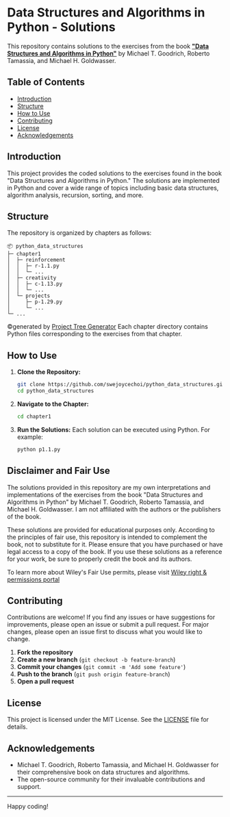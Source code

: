 # Data Structures and Algorithms in Python - Solutions

This repository contains solutions to the exercises from the book [**"Data Structures and Algorithms in Python"**](https://www.wiley.com/en-us/Data+Structures+and+Algorithms+in+Python-p-9781118290279) by Michael T. Goodrich, Roberto Tamassia, and Michael H. Goldwasser.

## Table of Contents

- [Introduction](#introduction)
- [Structure](#structure)
- [How to Use](#how-to-use)
- [Contributing](#contributing)
- [License](#license)
- [Acknowledgements](#acknowledgements)

## Introduction

This project provides the coded solutions to the exercises found in the book "Data Structures and Algorithms in Python." The solutions are implemented in Python and cover a wide range of topics including basic data structures, algorithm analysis, recursion, sorting, and more.

## Structure

The repository is organized by chapters as follows:

```
📦 python_data_structures
├─ chapter1
│  ├─ reinforcement
│  │  ├─ r-1.1.py
│  │  └─ ...
│  ├─ creativity
│  │  ├─ c-1.13.py
│  │  └─ ...
│  └─ projects
│     ├─ p-1.29.py
│     └─ ...
└─ ...
```
©generated by [Project Tree Generator](https://woochanleee.github.io/project-tree-generator)
Each chapter directory contains Python files corresponding to the exercises from that chapter.

## How to Use

1. **Clone the Repository:**
    ```sh
    git clone https://github.com/swejoycechoi/python_data_structures.git
    cd python_data_structures
    ```

2. **Navigate to the Chapter:**
    ```sh
    cd chapter1
    ```

3. **Run the Solutions:**
    Each solution can be executed using Python. For example:
    ```sh
    python p1.1.py
    ```


## Disclaimer and Fair Use

The solutions provided in this repository are my own interpretations and implementations of the exercises from the book "Data Structures and Algorithms in Python" by Michael T. Goodrich, Roberto Tamassia, and Michael H. Goldwasser. I am not affiliated with the authors or the publishers of the book. 

These solutions are provided for educational purposes only. According to the principles of fair use, this repository is intended to complement the book, not to substitute for it. Please ensure that you have purchased or have legal access to a copy of the book. If you use these solutions as a reference for your work, be sure to properly credit the book and its authors.

To learn more about Wiley's Fair Use permits, please visit [Wiley right & permissions portal](https://www.wiley.com/en-us/permissions)

## Contributing

Contributions are welcome! If you find any issues or have suggestions for improvements, please open an issue or submit a pull request. For major changes, please open an issue first to discuss what you would like to change.

1. **Fork the repository**
2. **Create a new branch** (`git checkout -b feature-branch`)
3. **Commit your changes** (`git commit -m 'Add some feature'`)
4. **Push to the branch** (`git push origin feature-branch`)
5. **Open a pull request**

## License

This project is licensed under the MIT License. See the [LICENSE](LICENSE) file for details.

## Acknowledgements

- Michael T. Goodrich, Roberto Tamassia, and Michael H. Goldwasser for their comprehensive book on data structures and algorithms.
- The open-source community for their invaluable contributions and support.

---

Happy coding!

